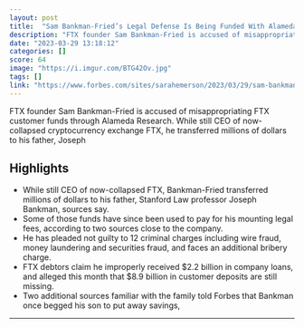 ```yaml
---
layout: post
title:  "Sam Bankman-Fried’s Legal Defense Is Being Funded With Alameda Money He Gifted His Father"
description: "FTX founder Sam Bankman-Fried is accused of misappropriating FTX customer funds through Alameda Research. While still CEO of now-collapsed cryptocurrency exchange FTX, he transferred millions of dollars to his father, Joseph"
date: "2023-03-29 13:18:12"
categories: []
score: 64
image: "https://i.imgur.com/BTG42Ov.jpg"
tags: []
link: "https://www.forbes.com/sites/sarahemerson/2023/03/29/sam-bankman-fried-legal-fees-funded-by-alameda-money-gifted-to-father-joe-bankman/?sh=4c6a863a3f57"
---
```


FTX founder Sam Bankman-Fried is accused of misappropriating FTX customer funds through Alameda Research. While still CEO of now-collapsed cryptocurrency exchange FTX, he transferred millions of dollars to his father, Joseph

## Highlights

- While still CEO of now-collapsed FTX, Bankman-Fried transferred millions of dollars to his father, Stanford Law professor Joseph Bankman, sources say.
- Some of those funds have since been used to pay for his mounting legal fees, according to two sources close to the company.
- He has pleaded not guilty to 12 criminal charges including wire fraud, money laundering and securities fraud, and faces an additional bribery charge.
- FTX debtors claim he improperly received $2.2 billion in company loans, and alleged this month that $8.9 billion in customer deposits are still missing.
- Two additional sources familiar with the family told Forbes that Bankman once begged his son to put away savings,

---
